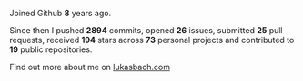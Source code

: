 Joined Github **8** years ago.

Since then I pushed **2894** commits, opened **26** issues, submitted **25** pull requests, received **194** stars across **73** personal projects and contributed to **19** public repositories.

Find out more about me on [lukasbach.com](https://lukasbach.com)
